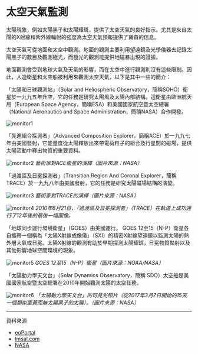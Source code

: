 # 太空天氣監測

太陽現象，例如太陽黑子和太陽耀斑，提供了太空天氣的良好指示。尤其是來自太陽的X射線和紫外線輻射的強度為太空天氣預報提供了寶貴的信息。

太空天氣可從地面和太空中觀測。地面的觀測主要利用望遠鏡及光學儀器去記錄太陽黑子的數目及觀測極光，而極光的觀測能提供地磁暴出現的證據。

地面觀測會受到地球大氣及天氣的影響，而在太空中進行觀測則沒有這些限制。因此，人造衛星和太空船被利用來觀測太空天氣，以下是其中一些的簡介：

「太陽和日球觀測站」（Solar and Heliospheric Observatory，簡稱SOHO）衛星於一九九五年升空，它的任務是研究太陽風及太陽內部結構。這衛星由歐洲航天局（European Space Agency，簡稱ESA）和美國國家航空暨太空總署（National Aeronautics and Space Administration，簡稱NASA）合作開發。

![monitor1](./static/monitor1.png)

「先進組合探測者」（Advanced Composition Explorer，簡稱ACE）於一九九七年由美國發射，它能量度從太陽釋放出來帶電荷粒子的組合及行星間的磁場，提供太陽活動中釋出物質的重要資料。 

![monitor2](./static/monitor2.png)
*藝術家對ACE衛星的演繹（圖片來源：NASA）*

「過渡區及日冕探測者」（Transition Region And Coronal Explorer，簡稱TRACE）於一九九八年由美國發射，它的任務是研究太陽磁場結構的演變。

![monitor3](./static/monitor3.png)
*藝術家對TRACE的演繹（圖片來源：NASA）*

![monitor4](./static/monitor4.png)
*2010年6月21日，「過渡區及日冕探測者」（TRACE）在軌道上成功運行了12年後的最後一幅圖像。*

「地球同步運行環境衛星」（GOES）由美國運行。 GOES 12至15（N-P）衛星各自攜帶一個稱為「太陽X射線成像儀」（SXI）的精密X射線望遠鏡以監測太陽的熱外層大氣或日冕。太陽X射線的觀測有助於早期探測太陽耀斑，日冕物質拋射以及其他影響地球空間環境的現象。

![monitor5](./static/monitor5.png)
*GOES 12至15（N-P）衛星（圖片來源：NOAA/NASA）*

「太陽動力學天文台」（Solar Dynamics Observatory，簡稱
SDO）太空船是美國國家航空暨太空總署在2010年開始觀測太陽的太空任務。

![monitor6](./static/monitor6.png)
*「太陽動力學天文台」的可見光照片（從2017年3月7日開始的15天一個類似蛋黃而無太陽黑子的太陽）。（圖片來源：NASA）*

---

資料來源

- [eoPortal](https://earth.esa.int/web/eoportal/satellite-missions/t/trace)
- [lmsal.com](http://www.lmsal.com/TRACE/POD/TRACEpod.html)
- [NASA](https://www.nasa.gov/mission_pages/sdo/overview/index.html)